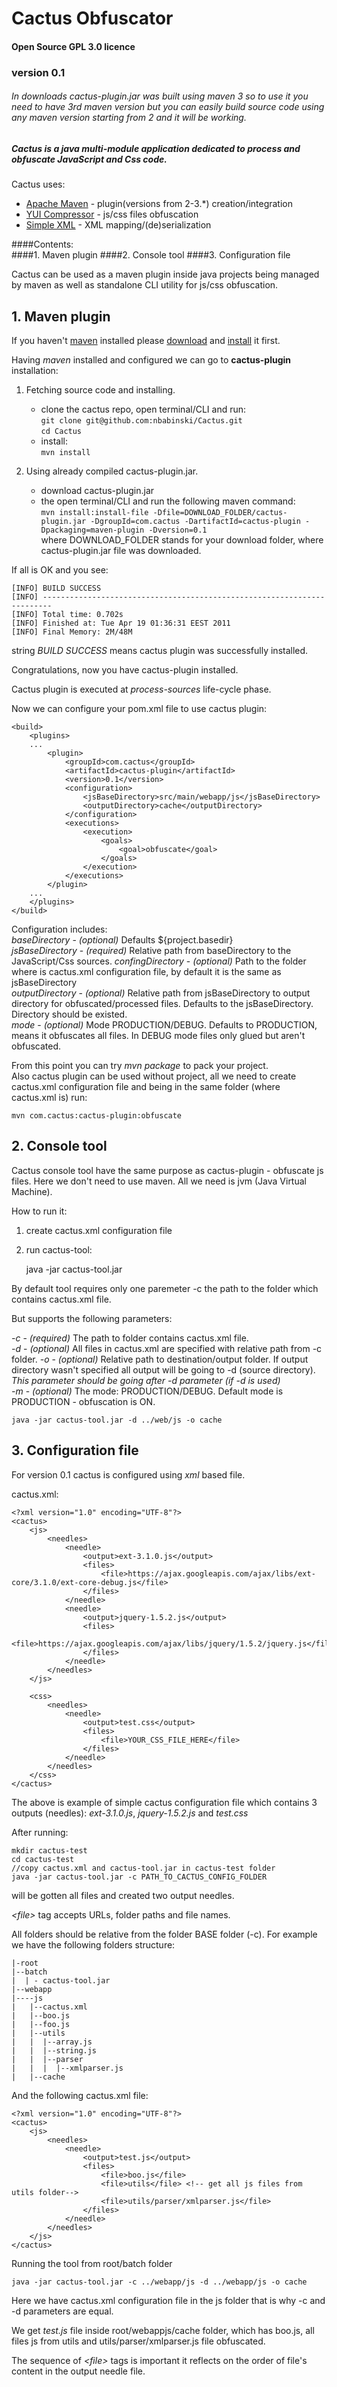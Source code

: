 Cactus Obfuscator
=================
#### Open Source GPL 3.0 licence 

### version 0.1

###### In downloads _cactus-plugin.jar_ was built using maven 3 so to use it you need to have 3rd maven version but you can easily build source code using any maven version starting from 2 and it will be working. 

##### Cactus is a java multi-module application dedicated to process and obfuscate JavaScript and Css code.

Cactus uses:
    
* [Apache Maven](http://maven.apache.org/) - plugin(versions from 2-3.*) creation/integration  
* [YUI Compressor](http://http://developer.yahoo.com/yui/compressor/ "YUI Compressor") - js/css files obfuscation
* [Simple XML](http://simple.sourceforge.net/) - XML mapping/(de)serialization

####Contents:  
####1. Maven plugin 
####2. Console tool
####3. Configuration file

Cactus can be used as a maven plugin inside java projects being managed by maven as well as standalone CLI utility for js/css obfuscation.   

## 1. Maven plugin

If you haven't [maven](http://maven.apache.org/ "apache maven") installed please [download](http://maven.apache.org/download.html) and 
[install](http://maven.apache.org/download.html#Installation) it first.

Having *maven* installed and configured we can go to **cactus-plugin** installation:

1. Fetching source code and installing.

	* clone the cactus repo, open terminal/CLI and run:      
		`git clone git@github.com:nbabinski/Cactus.git`     
		`cd Cactus`     	
	* install:     
		`mvn install` 

2. Using already compiled cactus-plugin.jar.

	* download cactus-plugin.jar
	* the open terminal/CLI and run the following maven command:  
  		`mvn install:install-file -Dfile=DOWNLOAD_FOLDER/cactus-plugin.jar -DgroupId=com.cactus -DartifactId=cactus-plugin -Dpackaging=maven-plugin -Dversion=0.1`    
  	where DOWNLOAD_FOLDER stands for your download folder, where cactus-plugin.jar file was downloaded. 
  
If all is OK and you see:
 
	[INFO] BUILD SUCCESS
	[INFO] ------------------------------------------------------------------------
	[INFO] Total time: 0.702s
	[INFO] Finished at: Tue Apr 19 01:36:31 EEST 2011
	[INFO] Final Memory: 2M/48M
	
string *BUILD SUCCESS* means cactus plugin was successfully installed.
  
Congratulations, now you have cactus-plugin installed.

Cactus plugin is executed at *process-sources* life-cycle phase.

Now we can configure your pom.xml file to use cactus plugin:

	<build>
		<plugins>
		...
			<plugin>
				<groupId>com.cactus</groupId>
				<artifactId>cactus-plugin</artifactId>
				<version>0.1</version>
				<configuration>
					<jsBaseDirectory>src/main/webapp/js</jsBaseDirectory>
					<outputDirectory>cache</outputDirectory>					
				</configuration>
				<executions>
					<execution>
						<goals>
							<goal>obfuscate</goal>
						</goals>
					</execution>
				</executions>
			</plugin>
		...
		</plugins>        
	</build>

Configuration includes:    
*baseDirectory*    -  _(optional)_ Defaults ${project.basedir}    
*jsBaseDirectory*  -  _(required)_ Relative path from baseDirectory to the JavaScript/Css sources.
*confingDirectory* -  _(optional)_ Path to the folder where is cactus.xml configuration file, by default it is the same as jsBaseDirectory    
*outputDirectory*  -  _(optional)_ Relative path from jsBaseDirectory to output directory for obfuscated/processed files. Defaults to the jsBaseDirectory. Directory should be existed.    				
*mode*             -  _(optional)_ Mode PRODUCTION/DEBUG. Defaults to PRODUCTION, means it obfuscates all files. In DEBUG mode files only glued but aren't obfuscated.    

From this point you can try _mvn package_ to pack your project.    
Also cactus plugin can be used without project, all we need to create cactus.xml configuration file and being in the same folder (where cactus.xml is) run:

	mvn com.cactus:cactus-plugin:obfuscate

## 2. Console tool

Cactus console tool have the same purpose as cactus-plugin - obfuscate js files.
Here we don't need to use maven. All we need is jvm (Java Virtual Machine).

How to run it:    
1. create cactus.xml configuration file    
2. run cactus-tool:
    
	java -jar cactus-tool.jar

By default tool requires only one paremeter -c the path to the folder which contains cactus.xml file.
    
But supports the following parameters:    

*-c* - _(required)_ The path to folder contains cactus.xml file.    
*-d* - _(optional)_ All files in cactus.xml are specified with relative path from -c folder. 
*-o* - _(optional)_ Relative path to destination/output folder. If output directory wasn't specified all output will be going to -d (source directory). _This parameter should be going after -d parameter (if -d is used)_ 	 
*-m* - _(optional)_ The mode: PRODUCTION/DEBUG. Default mode is  PRODUCTION - obfuscation is ON.    

	java -jar cactus-tool.jar -d ../web/js -o cache
	
## 3. Configuration file

For version 0.1 cactus is configured using _xml_ based file.

cactus.xml:    

	<?xml version="1.0" encoding="UTF-8"?>
	<cactus>
		<js>
			<needles>		
				<needle>
					<output>ext-3.1.0.js</output>
					<files>
						<file>https://ajax.googleapis.com/ajax/libs/ext-core/3.1.0/ext-core-debug.js</file>
					</files>
				</needle>
				<needle>
					<output>jquery-1.5.2.js</output>
					<files>
						<file>https://ajax.googleapis.com/ajax/libs/jquery/1.5.2/jquery.js</file>
					</files>
				</needle>
			</needles>
		</js>

		<css>
			<needles>		
				<needle>
					<output>test.css</output>
					<files>
						<file>YOUR_CSS_FILE_HERE</file>
					</files>
				</needle>
			</needles>		
		</css>
	</cactus>

The above is example of simple cactus configuration file which contains 3 outputs (needles): _ext-3.1.0.js_, _jquery-1.5.2.js_ and _test.css_

After running:    
	
	mkdir cactus-test
	cd cactus-test
	//copy cactus.xml and cactus-tool.jar in cactus-test folder 
	java -jar cactus-tool.jar -c PATH_TO_CACTUS_CONFIG_FOLDER
	
will be gotten all files and created two output needles.

*&lt;file&gt;* tag accepts URLs, folder paths and file names.

All folders should be relative from the folder BASE folder (-c). 
For example we have the following folders structure:   

	|-root
	|--batch    
	|  | - cactus-tool.jar  
	|--webapp     
	|----js    
	|   |--cactus.xml
   	|   |--boo.js    
	|   |--foo.js
	|   |--utils
	|   |  |--array.js
	|   |  |--string.js
	|   |  |--parser
	|   |  |  |--xmlparser.js
	|   |--cache

And the following cactus.xml file:

	<?xml version="1.0" encoding="UTF-8"?>
	<cactus>
		<js>
			<needles>		
				<needle>
					<output>test.js</output>
					<files>
						<file>boo.js</file>
						<file>utils</file> <!-- get all js files from utils folder-->
						<file>utils/parser/xmlparser.js</file>
					</files>
				</needle>
			</needles>
		</js>
	</cactus>
	
Running the tool from root/batch folder    

	java -jar cactus-tool.jar -c ../webapp/js -d ../webapp/js -o cache
Here we have cactus.xml configuration file in the js folder that is why -c and -d parameters are equal.

We get _test.js_ file inside root/webappjs/cache folder, which has boo.js, all files js from utils and utils/parser/xmlparser.js file obfuscated.

The sequence of *&lt;file&gt;* tags is important it reflects on the order of file's content in the output needle file.
	
	
   
